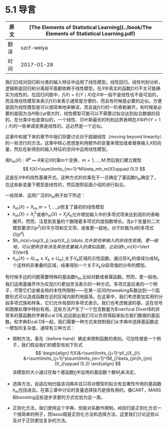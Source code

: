 # 5.1 导言

| 原文   | [The Elements of Statistical Learning](../book/The Elements of Statistical Learning.pdf) |
| ---- | ---------------------------------------- |
| 翻译   | szcf-weiya                               |
| 时间   | 2017-01-28                               |

我们已经对回归和分类的输入特征中运用了线性模型。线性回归，线性判别分析，逻辑斯底回归和分离超平面都依赖于线性模型。在$X$中真实的函数$f(X)$不太可能确实为线性的。在回归问题中，$f(X)=E(Y\mid X)$在$X$中一般不是线性也不是可加的，而且用线性模型来表示$f(X)$来表示通常是方便的，而且有时候是必要的近似。方便是因为线性模型是可以很简单地来解读，而且是$f(X)$的一阶泰勒展开。有时候是必要的是因为当$N$很小$p$很大时，线性模型可能可以不需要过拟合达到拟合数据的目的。在分类中也是类似的，一个线性、贝叶斯最优的判别边界表明在$X$中$Pr(Y=1\mid X)$的一些单调变换是线性的。这必然是一个近似。

这章中和接下来的章节中我们将要讨论对于超越线性（moving beyond linearity）的一些流行的方法。这章中核心思想是利用额外的变量来增加或者替换输入$X$的向量，然后在新得到的输入特征的空间中运用线性模型。

用$h_m(X):R^p\longmapsto R$来记$X$的第$m$个变换，$m=1,\ldots, M.$然后我们建立模型
$$
f(X)=\sum\limits_{m=1}^M\beta_mh_m(X)\qquad (5.1)
$$
这是在$X$中的线性基展开式。这种方式的优美在于一旦确定了基函数$h_m$确定了，在这些新变量下模型是线性的，然后按照前面介绍的进行拟合。

一些简单、运用广泛的$h_m$例子如下所述：

- $h_m(X)=X_m,m=1,\ldots,p$恢复了最初的线性模型
- $h_m(X)=X_j^2$或者$h_m(X)=X_jX_k$允许增加输入中的多项式项来达到高阶的泰勒展开。然而，注意到变量的个数随着多项式的度指数增长。含$p$个变量的二次模型要求$O(p^2)$的平方项和交叉项，或者更一般地，对于阶数为$d$的多项式$O(p^d)$
- $h_m(x)=log(X_j),\sqrt{X_j},\ldots $允许其他单输入的非线性变换。更一般地，可以使用含有涉及其他变量输入的类似函数，比如说$h_m(X)=\Vert X\Vert$
- $h_m(X)=I(L_m\le X_k\le U_m)$,关于$X_k$区域的示性函数。通过将$X_k$的值域分成$M_k$个这样的非重叠的区域，结果得到一个关于$X_k$分段常值的分布的模型。

有时候手边的问题需要特殊的基函数$h_m$,比如对数或者幂函数。然而，更一般地，我们运用基展开作为实现$f(X)$更加灵活表示的一种方式。多项式是后者的一个例子，尽管它们会被全局的本性所限制——在某一区间内tweaking系数达到一个函数形式可以造成函数在远的区域内剧烈地振荡。在这章中，我们考虑更加实用的分段多项式族和样条，它们允许局部的多项式表示。我们也考虑微波的基，这在信号和图像处理中特别有用。这些方法产生了一个包含数量为$\vert\cal D\vert$的非常多的基函数的字典$\cal D$,远远超出我们可以负担得起来拟合我们数据的基函数。和字典$\cal D$一起，我们需要一种方式来控制我们从字典中选择基函数这一模型的复杂度。通常有三种方式：

- 限制方法，事先（before-hand）确定来限制函数的类别。可加性便是一个例子，我们假设我们的模型有如下形式
  $$
  \begin{align}
  f(X)&=\sum\limits_{j=1}^pf_j(X_j)\\
  &=\sum\limits_{j=1}^p\sum\limits_{m=1}^{M_j}\beta_{jm}h_{jm}(X_j)\qquad (5.2)
  \end{align}
  $$
  该模型的大小通过在每个基函数$f_j$中运用的基函数个数$M_j$来决定。

- 选择方法，自适应地扫描该词典并且只将对模型的拟合有显著性作用的基函数$h_m$包括进去。在第三章中讨论的变量选择技巧是很有用的。像CART，MARS和boosting这些逐步贪婪的方式也划为这一类。

- 正则化方法，我们使用这个字典，但是对系数作限制。岭回归是正则化方式一个很简单的例子，而lasso既是正则化方法和选择方法。这里我们讨论这些以及对于正则更加复杂的方法。

